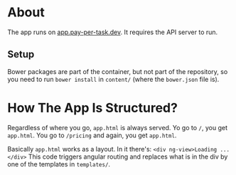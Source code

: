 # About

The app runs on [app.pay-per-task.dev](http://app.pay-per-task.dev). It requires the API server to run.

## Setup

Bower packages are part of the container, but not part of the repository, so you need to run `bower install` in `content/` (where the `bower.json` file is).

# How The App Is Structured?

Regardless of where you go, `app.html` is always served. Yo go to `/`, you get `app.html`. You go to `/pricing` and again, you get `app.html`.

Basically `app.html` works as a layout. In it there's: `<div ng-view>Loading ...</div>` This code triggers angular routing and replaces what is in the div by one of the templates in `templates/`.
